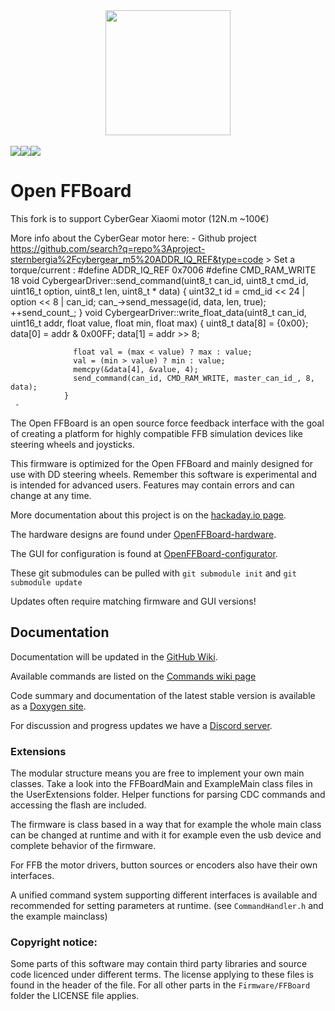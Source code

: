 <div align="center">
    <a href="https://github.com/Ultrawipf/OpenFFBoard">
        <img width="200" height="200" src="doc/img/ffboard_logo.svg">
    </a>
	<br>
	<br>
	<div style="display: flex;">
		<a href="https://discord.gg/gHtnEcP">
            <img src="https://img.shields.io/discord/704355326291607614">
		</a>
		<a href="https://github.com/Ultrawipf/OpenFFBoard/stargazers">
            <img src="https://img.shields.io/github/stars/Ultrawipf/OpenFFBoard">
		</a>
		<a href="https://github.com/Ultrawipf/OpenFFBoard/actions/workflows/build-firmware.yml">
            <img src="https://github.com/Ultrawipf/OpenFFBoard/actions/workflows/build-firmware.yml/badge.svg?branch=master">
		</a>
	</div>
</div>



# Open FFBoard
This fork is to support CyberGear Xiaomi motor (12N.m ~100€) 

More info about the CyberGear motor here:
	 - Github project https://github.com/search?q=repo%3Aproject-sternbergia%2Fcybergear_m5%20ADDR_IQ_REF&type=code
  	 	> Set a torque/current : 
     				#define ADDR_IQ_REF                0x7006
	 			#define CMD_RAM_WRITE                   18
     				void CybergearDriver::send_command(uint8_t can_id, uint8_t cmd_id, uint16_t option, uint8_t len, uint8_t * data)
				{
				  uint32_t id = cmd_id << 24 | option << 8 | can_id;
				  can_->send_message(id, data, len, true);
				  ++send_count_;
				}
     				void CybergearDriver::write_float_data(uint8_t can_id, uint16_t addr, float value, float min, float max)
				{
				  uint8_t data[8] = {0x00};
				  data[0] = addr & 0x00FF;
				  data[1] = addr >> 8;
				
				  float val = (max < value) ? max : value;
				  val = (min > value) ? min : value;
				  memcpy(&data[4], &value, 4);
				  send_command(can_id, CMD_RAM_WRITE, master_can_id_, 8, data);
				}
  	 - 

The Open FFBoard is an open source force feedback interface with the goal of creating a platform for highly compatible FFB simulation devices like steering wheels and joysticks.

This firmware is optimized for the Open FFBoard and mainly designed for use with DD steering wheels.
Remember this software is experimental and is intended for advanced users. Features may contain errors and can change at any time.

More documentation about this project is on the [hackaday.io page](https://hackaday.io/project/163904-open-ffboard).

The hardware designs are found under [OpenFFBoard-hardware](https://github.com/Ultrawipf/OpenFFBoard-hardware).

The GUI for configuration is found at [OpenFFBoard-configurator](https://github.com/Ultrawipf/OpenFFBoard-configurator).

These git submodules can be pulled with `git submodule init` and `git submodule update`

Updates often require matching firmware and GUI versions!

## Documentation
Documentation will be updated in the [GitHub Wiki](https://github.com/Ultrawipf/OpenFFBoard/wiki).

Available commands are listed on the [Commands wiki page](https://github.com/Ultrawipf/OpenFFBoard/wiki/Commands)

Code summary and documentation of the latest stable version is available as a [Doxygen site](https://ultrawipf.github.io/OpenFFBoard/doxygen/).

For discussion and progress updates we have a [Discord server](https://discord.com/invite/gHtnEcP).

### Extensions
The modular structure means you are free to implement your own main classes.
Take a look into the FFBoardMain and ExampleMain class files in the UserExtensions folder.
Helper functions for parsing CDC commands and accessing the flash are included.

The firmware is class based in a way that for example the whole main class can be changed at runtime and with it for example even the usb device and complete behavior of the firmware.

For FFB the motor drivers, button sources or encoders also have their own interfaces.

A unified command system supporting different interfaces is available and recommended for setting parameters at runtime. (see `CommandHandler.h` and the example mainclass)


### Copyright notice:
Some parts of this software may contain third party libraries and source code licenced under different terms.
The license applying to these files is found in the header of the file.
For all other parts in the `Firmware/FFBoard` folder the LICENSE file applies.
